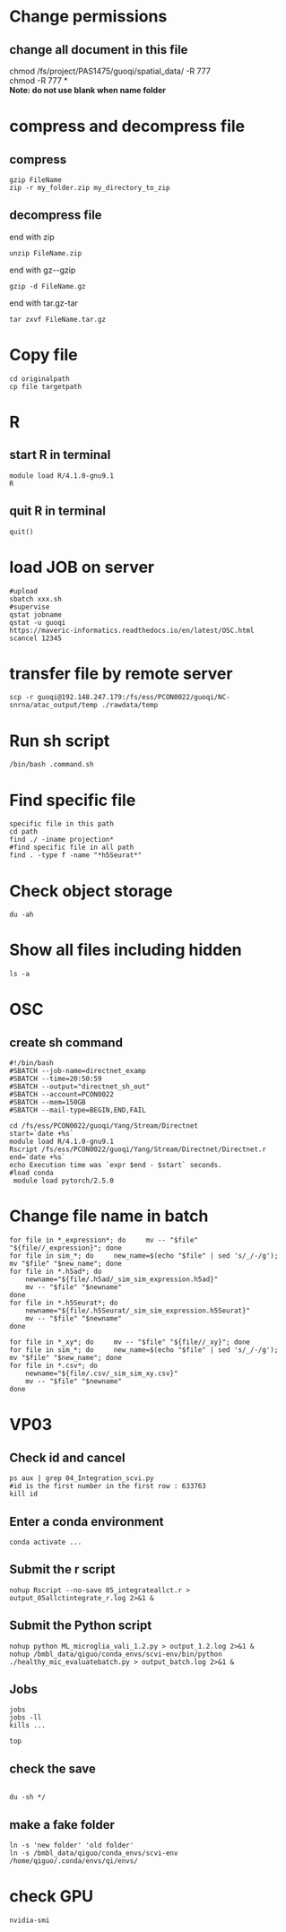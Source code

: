 # Change permissions
## change all document in this file
chmod /fs/project/PAS1475/guoqi/spatial_data/ -R 777  
chmod -R 777 *  
**Note: do not use blank when name folder**  

# compress and decompress file 

## compress

```{r}
gzip FileName
zip -r my_folder.zip my_directory_to_zip
```

## decompress file
end with zip
```{r}
unzip FileName.zip
```
end with gz--gzip
```{r}
gzip -d FileName.gz
```
end with tar.gz-tar
```{r}
tar zxvf FileName.tar.gz
```
# Copy file
```{r}
cd originalpath
cp file targetpath
```

# R  
## start R in terminal
```{r}
module load R/4.1.0-gnu9.1
R
```
## quit R in terminal
```{r}
quit()
```
# load JOB on server
```{linux}
#upload
sbatch xxx.sh
#supervise
qstat jobname
qstat -u guoqi
https://maveric-informatics.readthedocs.io/en/latest/OSC.html
scancel 12345
```
# transfer file by remote server
```{r}
scp -r guoqi@192.148.247.179:/fs/ess/PCON0022/guoqi/NC-snrna/atac_output/temp ./rawdata/temp
```
# Run sh script
```
/bin/bash .command.sh
```

# Find specific file 
```
specific file in this path
cd path
find ./ -iname projection*
#find specific file in all path
find . -type f -name "*h5Seurat*"
```
# Check object storage
```
du -ah
```

# Show all files including hidden
```
ls -a
```

# OSC

## create sh command
```{r}
#!/bin/bash
#SBATCH --job-name=directnet_examp
#SBATCH --time=20:50:59
#SBATCH --output="directnet_sh_out"
#SBATCH --account=PCON0022
#SBATCH --mem=150GB
#SBATCH --mail-type=BEGIN,END,FAIL

cd /fs/ess/PCON0022/guoqi/Yang/Stream/Directnet
start=`date +%s`
module load R/4.1.0-gnu9.1
Rscript /fs/ess/PCON0022/guoqi/Yang/Stream/Directnet/Directnet.r
end=`date +%s`
echo Execution time was `expr $end - $start` seconds.
#load conda
 module load pytorch/2.5.0
```

# Change file name in batch
```
for file in *_expression*; do     mv -- "$file" "${file//_expression}"; done
for file in sim_*; do     new_name=$(echo "$file" | sed 's/_/-/g');     mv "$file" "$new_name"; done
for file in *.h5ad*; do
    newname="${file/.h5ad/_sim_sim_expression.h5ad}"
    mv -- "$file" "$newname"
done
for file in *.h5Seurat*; do
    newname="${file/.h5Seurat/_sim_sim_expression.h5Seurat}"
    mv -- "$file" "$newname"
done

for file in *_xy*; do     mv -- "$file" "${file//_xy}"; done
for file in sim_*; do     new_name=$(echo "$file" | sed 's/_/-/g');     mv "$file" "$new_name"; done
for file in *.csv*; do
    newname="${file/.csv/_sim_sim_xy.csv}"
    mv -- "$file" "$newname"
done
```

# VP03

## Check id and cancel

```
ps aux | grep 04_Integration_scvi.py
#id is the first number in the first row : 633763
kill id
```


## Enter a conda environment

```{r}
conda activate ...
```


## Submit the r script

```{r}
nohup Rscript --no-save 05_integrateallct.r > output_05allctintegrate_r.log 2>&1 &
```

## Submit the Python script

```{r}
nohup python ML_microglia_vali_1.2.py > output_1.2.log 2>&1 &
nohup /bmbl_data/qiguo/conda_envs/scvi-env/bin/python ./healthy_mic_evaluatebatch.py > output_batch.log 2>&1 &
```

## Jobs

```{r}
jobs
jobs -ll
kills ...

top
```

## check the save

```{r}

du -sh */
```

## make a fake folder

```{r}
ln -s 'new folder' 'old folder'
ln -s /bmbl_data/qiguo/conda_envs/scvi-env /home/qiguo/.conda/envs/qi/envs/
```

# check GPU
```{r}
nvidia-smi
```
